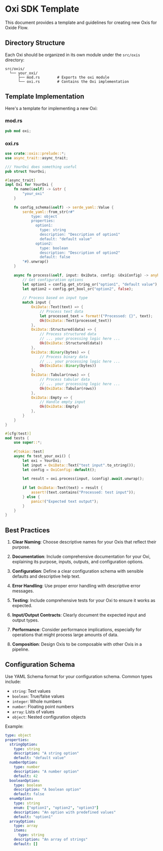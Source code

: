 # Oxi SDK Template

This document provides a template and guidelines for creating new Oxis for Oxide Flow.

## Directory Structure

Each Oxi should be organized in its own module under the `src/oxis` directory:

```
src/oxis/
  └── your_oxi/
      ├── mod.rs        # Exports the oxi module
      └── oxi.rs        # Contains the Oxi implementation
```

## Template Implementation

Here's a template for implementing a new Oxi:

### mod.rs

```rust
pub mod oxi;
```

### oxi.rs

```rust
use crate::oxis::prelude::*;
use async_trait::async_trait;

/// YourOxi does something useful
pub struct YourOxi;

#[async_trait]
impl Oxi for YourOxi {
    fn name(&self) -> &str {
        "your_oxi"
    }
    
    fn config_schema(&self) -> serde_yaml::Value {
        serde_yaml::from_str(r#"
            type: object
            properties:
              option1:
                type: string
                description: "Description of option1"
                default: "default value"
              option2:
                type: boolean
                description: "Description of option2"
                default: false
        "#).unwrap()
    }
    
    async fn process(&self, input: OxiData, config: &OxiConfig) -> anyhow::Result<OxiData> {
        // Get configuration options
        let option1 = config.get_string_or("option1", "default value");
        let option2 = config.get_bool_or("option2", false);
        
        // Process based on input type
        match input {
            OxiData::Text(text) => {
                // Process text data
                let processed_text = format!("Processed: {}", text);
                Ok(OxiData::Text(processed_text))
            },
            OxiData::Structured(data) => {
                // Process structured data
                // ... your processing logic here ...
                Ok(OxiData::Structured(data))
            },
            OxiData::Binary(bytes) => {
                // Process binary data
                // ... your processing logic here ...
                Ok(OxiData::Binary(bytes))
            },
            OxiData::Tabular(rows) => {
                // Process tabular data
                // ... your processing logic here ...
                Ok(OxiData::Tabular(rows))
            },
            OxiData::Empty => {
                // Handle empty input
                Ok(OxiData::Empty)
            },
        }
    }
}

#[cfg(test)]
mod tests {
    use super::*;
    
    #[tokio::test]
    async fn test_your_oxi() {
        let oxi = YourOxi;
        let input = OxiData::Text("test input".to_string());
        let config = OxiConfig::default();
        
        let result = oxi.process(input, &config).await.unwrap();
        
        if let OxiData::Text(text) = result {
            assert!(text.contains("Processed: test input"));
        } else {
            panic!("Expected text output");
        }
    }
}
```

## Best Practices

1. **Clear Naming**: Choose descriptive names for your Oxis that reflect their purpose.

2. **Documentation**: Include comprehensive documentation for your Oxi, explaining its purpose, inputs, outputs, and configuration options.

3. **Configuration**: Define a clear configuration schema with sensible defaults and descriptive help text.

4. **Error Handling**: Use proper error handling with descriptive error messages.

5. **Testing**: Include comprehensive tests for your Oxi to ensure it works as expected.

6. **Input/Output Contracts**: Clearly document the expected input and output types.

7. **Performance**: Consider performance implications, especially for operations that might process large amounts of data.

8. **Composition**: Design Oxis to be composable with other Oxis in a pipeline.

## Configuration Schema

Use YAML Schema format for your configuration schema. Common types include:

- `string`: Text values
- `boolean`: True/false values
- `integer`: Whole numbers
- `number`: Floating point numbers
- `array`: Lists of values
- `object`: Nested configuration objects

Example:

```yaml
type: object
properties:
  stringOption:
    type: string
    description: "A string option"
    default: "default value"
  numberOption:
    type: number
    description: "A number option"
    default: 42
  booleanOption:
    type: boolean
    description: "A boolean option"
    default: false
  enumOption:
    type: string
    enum: ["option1", "option2", "option3"]
    description: "An option with predefined values"
    default: "option1"
  arrayOption:
    type: array
    items:
      type: string
    description: "An array of strings"
    default: []
```
